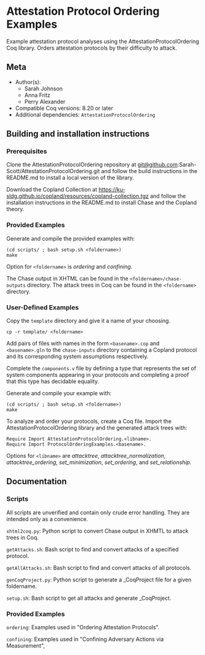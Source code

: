 # Attestation Protocol Ordering Examples

Example attestation protocol analyses using the AttestationProtocolOrdering 
Coq library. Orders attestation protocols by their difficulty to attack.

## Meta

- Author(s):
  - Sarah Johnson
  - Anna Fritz
  - Perry Alexander
- Compatible Coq versions: 8.20 or later
- Additional dependencies: `AttestationProtocolOrdering`

## Building and installation instructions

### Prerequisites
Clone the AttestationProtocolOrdering repository at
git@github.com:Sarah-Scott/AttestationProtocolOrdering.git
and follow the build instructions in the README.md to install 
a local version of the library.


Download the Copland Collection at
https://ku-sldg.github.io/copland/resources/copland-collection.tgz
and follow the installation instructions in the README.md to install
Chase and the Copland theory.

### Provided Examples
Generate and compile the provided examples with:
```
(cd scripts/ ; bash setup.sh <foldername>)
make
```
Option for `<foldername>` is *ordering* and *confining*. 

The Chase output in XHTML can be found in the `<foldername>/chase-outputs` 
directory. The attack trees in Coq can be found in the `<foldername>` directory.

### User-Defined Examples
Copy the `template` directory and give it a name of your choosing. 
```
cp -r template/ <foldername>
```

Add pairs of files with names in the form `<basename>.cop` and `<basename>.gln` 
to the `chase-inputs` directory containing a Copland protocol and its corresponding 
system assumptions respectively. 

Complete the `components.v` file by defining a type that represents the set of 
system components appearing in your protocols and completing a proof that this 
type has decidable equality. 

Generate and compile your example with:
```
(cd scripts/ ; bash setup.sh <foldername>)
make
```

To analyze and order your protocols, create a Coq file. Import the AttestationProtocolOrdering 
library and the generated attack trees with:
```
Require Import AttestationProtocolOrdering.<libname>.
Require Import ProtocolOrderingExamples.<basename>.
```
Options for `<libname>` are *attacktree*, *attacktree_normalization*, *attacktree_ordering*,
*set_minimization*, *set_ordering*, and *set_relationship*.




## Documentation

### Scripts
All scripts are unverified and contain only crude error handling. They are intended only
as a convenience.

`xhtml2coq.py`: Python script to convert Chase output in XHMTL to attack trees in Coq.

`getAttacks.sh`: Bash script to find and convert attacks of a specified protocol.

`getAllAttacks.sh`: Bash script to find and convert attacks of all protocols.

`genCoqProject.py`: Python script to generate a _CoqProject file for a given foldername.

`setup.sh`: Bash script to get all attacks and generate _CoqProject.


### Provided Examples
`ordering`: Examples used in "Ordering Attestation Protocols".

`confining`: Examples used in "Confining Adversary Actions via Measurement",